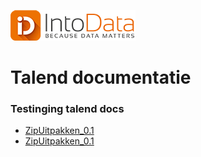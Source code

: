 
![alt text](https://github.com/MarkPlatvoet/markplatvoet.github.io/blob/main/InToData_rgb_kleur_LR.png?raw=true)

# Talend documentatie


### Testinging talend docs
* [ZipUitpakken_0.1](https://intodatabv.github.io/Talenddocumentation.github.io/ZipUitpakken_0.1.html)
* [ZipUitpakken_0.1](https://intodatabv.github.io/Talenddocumentation.github.io/ZipUitpakken_0.1.html)


